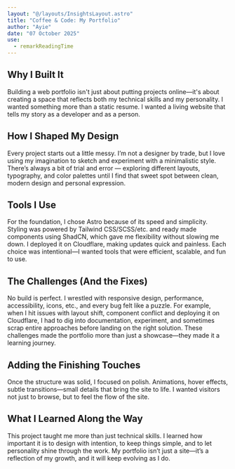 ```yaml
---
layout: "@/layouts/InsightsLayout.astro"
title: "Coffee & Code: My Portfolio"
author: "Ayie"
date: "07 October 2025"
use:
  - remarkReadingTime
---
```


## Why I Built It

Building a web portfolio isn't just about putting projects online—it's about creating a space that reflects both my technical skills and my personality. I wanted something more than a static resume. I wanted a living website that tells my story as a developer and as a person.

## How I Shaped My Design

Every project starts out a little messy. I’m not a designer by trade, but I love using my imagination to sketch and experiment with a minimalistic style. There’s always a bit of trial and error — exploring different layouts, typography, and color palettes until I find that sweet spot between clean, modern design and personal expression.

## Tools I Use

For the foundation, I chose Astro because of its speed and simplicity. Styling was powered by Tailwind CSS/SCSS/etc. and ready made components using ShadCN, which gave me flexibility without slowing me down. I deployed it on Cloudflare, making updates quick and painless. Each choice was intentional—I wanted tools that were efficient, scalable, and fun to use.

## The Challenges (And the Fixes)

No build is perfect. I wrestled with responsive design, performance, accessibility, icons, etc., and every bug felt like a puzzle. For example, when I hit issues with layout shift, component conflict and deploying it on Cloudflare, I had to dig into documentation, experiment, and sometimes scrap entire approaches before landing on the right solution. These challenges made the portfolio more than just a showcase—they made it a learning journey.

## Adding the Finishing Touches

Once the structure was solid, I focused on polish. Animations, hover effects, subtle transitions—small details that bring the site to life. I wanted visitors not just to browse, but to feel the flow of the site.

## What I Learned Along the Way

This project taught me more than just technical skills. I learned how important it is to design with intention, to keep things simple, and to let personality shine through the work. My portfolio isn’t just a site—it’s a reflection of my growth, and it will keep evolving as I do.
